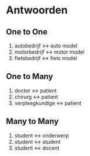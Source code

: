 # Antwoorden

## One to One
1. autobedrijf  <-> auto model
2. motorbedrijf <-> motor model
3. fietsbedrijf <-> fiets model

## One to Many
1. doctor          <-> patient
2. chirurg         <-> patient
3. verpleegkundige <-> patient
   
## Many to Many
1. student <-> onderwerp
2. student <-> student
3. student <-> docent